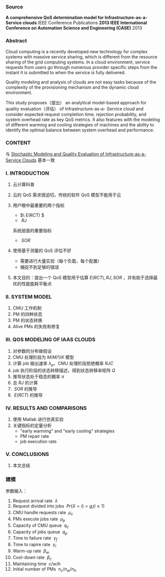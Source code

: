 ### Source

**A comprehensive QoS determination model for Infrastructure-as-a-Service clouds**
IEEE Conference Publications
**2013 IEEE International Conference on Automation Science and Engineering (CASE)**
2013

### Abstract

Cloud computing is a recently developed new technology for complex systems with massive service sharing, which is different from the resource sharing of the grid computing systems. In a cloud environment, service requests from users go through numerous provider specific steps from the instant it is submitted to when the service is fully delivered. 

Quality modeling and analysis of clouds are not easy tasks because of the complexity of the provisioning mechanism and the dynamic cloud environment. 

This study proposes（提出） an analytical model-based approach for quality evaluation（评估） of Infrastructure-as-a- Service cloud and consider expected request completion time, rejection probability, and system overhead rate as key QoS metrics. It also features with the modeling of different warming and cooling strategies of machines and the ability to identify the optimal balance between system overhead and performance.

### CONTENT

与 [Stochastic Modeling and Quality Evaluation of Infrastructure-as-a-Service Clouds](./2015-IaaS云的随机建模和质量评估.md) 基本一致

### I. INTRODUCTION

1. 云计算科普

2. 云的 QoS 需求很迫切，传统的软件 QoS 模型不能用于云

3. 用户眼中最重要的两个指标

   * $\ E(RCT) $
   * $\ RJ$

   系统层面的重要指标

   * $\ SOR$

4. 使用基于测量的 QoS 评估不好

   * 需要进行大量实验（每个负载，每个配置）
   * 捕捉不到足够的错误

5. 本文目的：提出一个 QoS 模型用于估算$\ E(RCT), RJ, SOR$ ，并有助于选择最优的性能能耗平衡点

### II. SYSTEM MODEL

1. CMU 工作机制
2. PM 的四种状态
3. PM 的状态转换
4. Alive PMs 的失败和修复

### III. QOS MODELING OF IAAS CLOUDS

1. 对参数的分布做假设
2. CMU 处理阶段为$\ M/M/1/K$ 模型
3. 计算 job 输出速率$\ \lambda_{p}$，CMU 处理阶段拒绝概率$\ RJC$
4. job 执行阶段的状态转移描述，得到状态转移率矩阵$\ Q$
5. 推导状态处于稳态的概率$\ \pi$
6. 总$\ RJ$ 的计算
7. $\ SOR$ 的推导
8. $\ E(RCT)$ 的推导

### IV. RESULTS AND COMPARISONS

1.  使用 Matlab 进行仿真实验
2.  关键指标的定量分析
    * "early warming" and "early cooling" strategies
    * PM repair rate
    * job execution rate

### V. CONCLUSIONS

1. 本文总结

### 建模

参数输入：

1. Request arrival rate $\ \lambda$
2. Request divided into jobs $\ Pr(X=i) = g_{i} (i \ge 1)$
3. CMU handle requests rate $\ \mu_c$
4. PMs execute jobs rate $\ \mu_p$
5. Capacity of CMU queue $\ q_{c}$
6. Capacity of jobs queue $\ q_{p}$
7. Time to failure rate $\ \gamma_{f}$
8. Time to rapire rate $\ \gamma_{r}$
9. Warm-up rate $\ \beta_{w}$
10. Cool-down rate $\ \beta_{c}$
11. Maintaining time $\ c/w/h$
12. Initial number of PMs $\ n_{c}/n_{w}/n_{h}$

